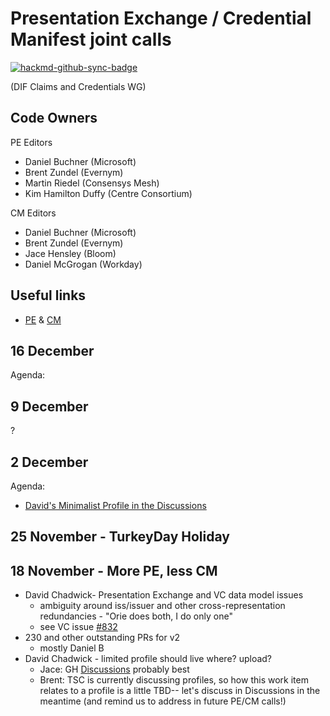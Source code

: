 # Presentation Exchange / Credential Manifest joint calls

[![hackmd-github-sync-badge](https://hackmd.io/mA8G4iRsT4OkWC4cs8SMhg/badge)](https://hackmd.io/mA8G4iRsT4OkWC4cs8SMhg)

(DIF Claims and Credentials WG)

## Code Owners

PE Editors
- Daniel Buchner (Microsoft)
- Brent Zundel (Evernym)
- Martin Riedel (Consensys Mesh)
- Kim Hamilton Duffy (Centre Consortium)

CM Editors
- Daniel Buchner (Microsoft)
- Brent Zundel (Evernym)
- Jace Hensley (Bloom)
- Daniel McGrogan (Workday)

## Useful links

- [PE](https://identity.foundation/presentation-exchange/) & [CM](https://identity.foundation/credential-manifest/)

## 16 December

Agenda:

## 9 December

?

## 2 December 

Agenda:
- [David's Minimalist Profile in the Discussions](https://github.com/decentralized-identity/presentation-exchange/discussions/269)

## 25 November - TurkeyDay Holiday

## 18 November - More PE, less CM
- David Chadwick- Presentation Exchange and VC data model issues
    - ambiguity around iss/issuer and other cross-representation redundancies - "Orie does both, I do only one"
    - see VC issue [#832](https://github.com/w3c/vc-data-model/issues/832)
- 230 and other outstanding PRs for v2
    - mostly Daniel B
- David Chadwick - limited profile should live where? upload?
    - Jace: GH [Discussions](https://github.com/decentralized-identity/presentation-exchange/discussions
) probably best
    - Brent: TSC is currently discussing profiles, so how this work item relates to a profile is a little TBD-- let's discuss in Discussions in the meantime (and remind us to address in future PE/CM calls!)
